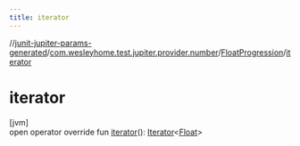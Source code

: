 ```yaml
---
title: iterator
---
```

//[junit-jupiter-params-generated](../../../index.html)/[com.wesleyhome.test.jupiter.provider.number](../index.html)/[FloatProgression](index.html)/[iterator](iterator.html)



# iterator



[jvm]\
open operator override fun [iterator](iterator.html)(): [Iterator](https://kotlinlang.org/api/latest/jvm/stdlib/kotlin.collections/-iterator/index.html)&lt;[Float](https://kotlinlang.org/api/latest/jvm/stdlib/kotlin/-float/index.html)&gt;




